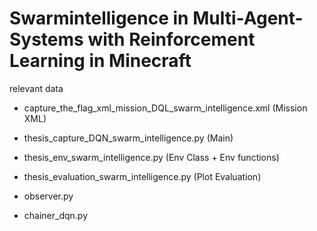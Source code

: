 # Swarmintelligence in Multi-Agent-Systems with Reinforcement Learning in Minecraft

relevant data

- capture_the_flag_xml_mission_DQL_swarm_intelligence.xml (Mission XML)

- thesis_capture_DQN_swarm_intelligence.py (Main)

- thesis_env_swarm_intelligence.py (Env Class + Env functions)

- thesis_evaluation_swarm_intelligence.py (Plot Evaluation)

- observer.py

- chainer_dqn.py
